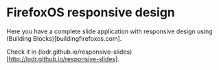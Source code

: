# FirefoxOS responsive design

Here you have a complete slide application with responsive design using (Building Blocks)[buildingfirefoxos.com].

Check it in (lodr.github.io/responsive-slides)[http://lodr.github.io/responsive-slides].
